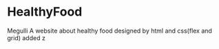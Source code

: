 # HealthyFood
 Megulli A website about healthy food designed by html and css(flex and grid)
added
z
